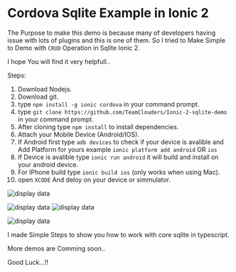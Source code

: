 # Cordova Sqlite Example in Ionic 2

The Purpose to make this demo is because many of developers having issue with lots of plugins and this is one of them. So I tried to Make Simple to Demo with `CRUD` Operation in Sqlite Ionic 2.

I hope You will find it very helpfull..

Steps:
 1. Download Nodejs.
 2. Download git.
 3. type `npm install -g ionic cordova` in your command prompt.
 4. type `git clone https://github.com/TeamClouders/Ionic-2-sqlite-demo` in your command prompt.
 5. After cloning type `npm install` to install dependencies.
 6. Attach your Mobile Device (Android/IOS).
 7. If Android first type `adb devices` to check if  your device is avalible and Add Platform for yours example `ionic platform add android` OR `ios`
 8. If Device is avalible type `ionic run android` it will build and install on your android device.
 9. For IPhone build type `ionic build ios`  (only works when using Mac).
 10. open `XCODE` And deloy on your device or simmulator.

![display data](/imgs/1.png)

![display data](/imgs/2.png)
![display data](/imgs/3.png)

![display data](/imgs/4.png)


 I made Simple Steps to show you how to work with core sqlite in typescript.

 More demos are Comming soon..

 Good Luck...!!